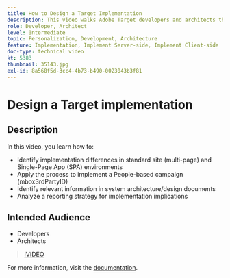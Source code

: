 ```yaml
---
title: How to Design a Target Implementation
description: This video walks Adobe Target developers and architects through the implementation differences in standard site (multi-page) and Single-Page App (SPA) environments. Learn how to apply the process to implement a People-based campaign (mbox3rdPartyID), identify relevant information in system architecture/design documents, and analyze a reporting strategy for implementation implications.
role: Developer, Architect
level: Intermediate
topic: Personalization, Development, Architecture
feature: Implementation, Implement Server-side, Implement Client-side
doc-type: technical video
kt: 5383
thumbnail: 35143.jpg
exl-id: 8a568f5d-3cc4-4b73-b490-0023043b3f81
---
```

# Design a Target implementation

## Description

In this video, you learn how to:

* Identify implementation differences in standard site (multi-page) and Single-Page App (SPA) environments
* Apply the process to implement a People-based campaign (mbox3rdPartyID)
* Identify relevant information in system architecture/design documents
* Analyze a reporting strategy for implementation implications

## Intended Audience

* Developers
* Architects

>[!VIDEO](https://video.tv.adobe.com/v/35143/?quality=12)

For more information, visit the [documentation](https://docs.adobe.com/content/help/en/target/using/implement-target/implementing-target.html).
